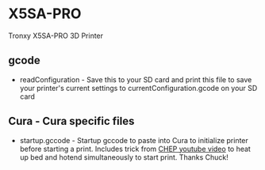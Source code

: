 # X5SA-PRO
Tronxy X5SA-PRO 3D Printer

## gcode
- readConfiguration - Save this to your SD card and print this file to save your printer's current settings to currentConfiguration.gcode on your SD card

## Cura - Cura specific files
- startup.gccode - Startup gccode to paste into Cura to initialize printer before starting a print.  Includes trick from [CHEP youtube video](https://www.youtube.com/watch?v=nQLJrSf4aXE) to heat up bed and hotend simultaneously to start print.  Thanks Chuck!

